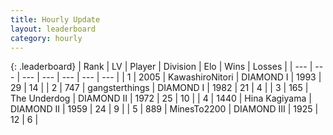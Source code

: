 ```yaml
---
title: Hourly Update
layout: leaderboard
category: hourly
---
```


{: .leaderboard}
| Rank | LV | Player | Division | Elo | Wins | Losses |
| --- | --- | --- | --- | --- | --- | --- |
| <span data-change="0">1</span> | 2005 | <span title="ID: 164871">KawashiroNitori</span> | DIAMOND I | <span data-change="0">1993</span> | <span data-change="0">29</span> | <span data-change="0">14</span> |
| <span data-change="0">2</span> | 747 | <span title="ID: 92077">gangsterthings</span> | DIAMOND I | <span data-change="24">1982</span> | <span data-change="2">21</span> | <span data-change="0">4</span> |
| <span data-change="1">3</span> | 165 | <span title="ID: 514789">The Underdog</span> | DIAMOND II | <span data-change="36">1972</span> | <span data-change="4">25</span> | <span data-change="1">10</span> |
| <span data-change="-1">4</span> | 1440 | <span title="ID: 315148">Hina Kagiyama</span> | DIAMOND II | <span data-change="5">1959</span> | <span data-change="4">24</span> | <span data-change="3">9</span> |
| <span data-change="0">5</span> | 889 | <span title="ID: 353063">MinesTo2200</span> | DIAMOND III | <span data-change="0">1925</span> | <span data-change="0">12</span> | <span data-change="0">6</span> |